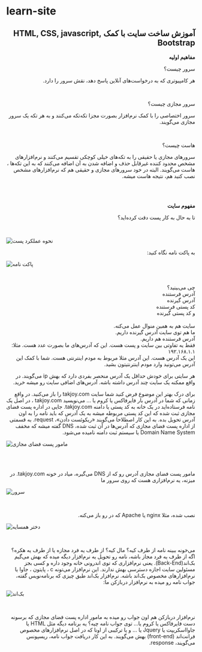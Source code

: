 # learn-site
<h2 align='right' dir='rtl'> آموزش ساخت سایت با کمک HTML, CSS, javascript, Bootstrap</h2>

**<p align='right' dir='rtl'>مفاهیم اولیه</p>**

<p align='right' dir='rtl'>  سرور چیست؟</p>
<p align='right' dir='rtl'>  هر کامپیوتری که به درخواست‌های آنلاین پاسخ دهد، نقش سرور را دارد.</p>
<br/>
<p align='right' dir='rtl'>  سرور مجازی چیست؟</p>
<p align='right' dir='rtl'> سرور اختصاصی را با کمک نرم‌افزار  بصورت مجزا تکه‌تکه می‌کنند و به هر تکه یک سرور مجازی می‌گویند. </p>
<br/>
<p align='right' dir='rtl'>  هاست چیست؟</p>
<p align='right' dir='rtl'>  سرورهای مجازی یا حقیقی را به تکه‌های خیلی کوچکی تقسیم می‌کنند و نرم‌افزارهای مشخص محدود کننده غیرقابل حذف و اضافه شدن به آن اضافه می‌کنند که به این تکه‌ها ، هاست می‌گویند. البته  در خود سرورهای مجازی و حقیقی هم که نرم‌افزارهای مشخص نصب کنید هم، نتیجه هاست میشه.</p>
</br>
<br/>

**<p align='right' dir='rtl'>مفهوم سایت</p>**

<p align='right' dir='rtl'>تا به حال به کار پست دقت کرده‌اید؟ </p>
<br/>

![نحوه عملکرد پست](https://cdn.mashreghnews.ir/old/files/fa/news/1391/7/18/223039_135.gif) 


<p align='right' dir='rtl'>به پاکت نامه نگاه کنید:</p>


![پاکت نامه](http://rozup.ir/view/193419/%D8%B3%D8%A7%D8%B16.jpg)

<br/>
<p align='right' dir='rtl'>
چی می‌بینید؟
<br/>
آدرس فرستنده
<br/>
آدرس گیرنده
<br/>
کد پستی فرستنده
<br/>
و کد پستی گیرنده
<br/>
<br/>
سایت هم به همین منوال عمل می‌کنه.
<br/>
ما هم توی سایت آدرس گیرنده داریم.
<br/>
آدرس فرستنده هم داریم.
<br/>
فقط یه تفاوتی بین سایت و پست هست. این که آدرس‌های ما بصورت عدد هست. مثلا:
<br/>
۱۹۲.۱۶۸.۱.۱
<br/>
این یک آدرس هست. این آدرس مثلا مربوط به مودم اینترنتی هست. شما با کمک این آدرس می‌تونید وارد مودم اینترنتیتون بشید.


</p>
<p align='right' dir='rtl'>هر سایتی برای خودش حداقل یک آدرس منحصر بفردی دارد که بهش ip می‌گویند. در واقع ممکنه یک سایت چند آدرس داشته باشه.
آدرس‌های اضافی سایت رو میشه خرید.
</p>

<p align='right' dir='rtl'> برای درک بهتر این موضوع فرض کنید شما سایت takjoy.com را باز می‌کنید. در واقع زمانی که شما در آدرس بار فایرفاکس یا کروم یا ... می‌نویسید takjoy.com ، در اصل یک نامه فرستاده‌اید در یک خانه به کد پستی یا دامنه takjoy.com. جایی در اداره پست فضای مجازی ثبت شده که این کد پستی مربوطه میشه به یک آدرس که باید نامه را به اون آدرس تحویل بده. به این کار اصطلاحا می‌گویند «ریکوئست دادن»، request. به قسمتی از اداره پست فضای مجازی که آدرس‌ها در آن ثبت شده، DNS گفته میشه که مخفف ‌Domain Name System یا سیستم ثبت دامنه نامیده می‌شود. 

</p>

![مامور پست فضای مجازی](https://carpalfleet.com/wp-content/uploads/2018/06/rsz_shutterstock_584392576-915x610.jpg)

<br/>
<br/>
<p align='right' dir='rtl'>مامور پست فضای مجازی آدرس رو که از ‌DNS می‌گیره،‌ میاد در خونه takjoy.com.
 در میزنه، یه نرم‌افزاری هست که روی سرور ما
</p>

![سرور](http://www.mega.pk/items_images/Dell+PowerEdge+R730+Rack+Server+Price+in+Pakistan%2C+Specifications%2C+Features%2C+Reviews_-_16991.jpg)

<br/>
<p align='right' dir='rtl'> نصب شده، مثلا nginx یا Apache که در رو باز می‌کنه.</p>


![دختر همسایه](http://sv.file-server.in/s3/Single/1393/Mehr/10/Ali%20MaGic%20MG%20-%20Dokhtare%20Hamsaye.jpg)

<br/>
<p align='right' dir='rtl'>  می‌خونه ببینه نامه از طرف کیه؟ مال کیه؟ از طرف یه فرد مجازه یا از طرف یه هکره؟ اگه از طرف یه فرد مجاز باشه، نامه رو تحویل یه نرم‌افزار دیگه میده که بهش می‌گیم بک‌اند(Back-End). یعنی نرم‌افزاری که توی اندرونی خانه وجود داره و کسی بجز مسئولین سایت اجازه دسترسی بهش ندارند. این نرم‌افزار می‌تونه ‌c ، پایتون ، جاوا یا نرم‌افزارهای مخصوص بک‌اند باشه. نرم‌افزار بک‌اند طبق چیزی که برنامه‌نویس گفته، جواب نامه رو میده به نرم‌افزار دربازکن ما:
</p>

![بک‌اند](http://www.pix2pix.org/my_unzip/123609155906.jpg)

<br/>
<p align='right' dir='rtl'> نرم‌افزار دربازکن هم اون جواب رو میده به مامور اداره پست فضای مجازی که برسونه دست فایرفاکس یا کروم یا... 
توی جواب نامه چیه؟ یه برنامه دیگه مثل HTML یا جاوااسکریپت یا Jquery یا ... و یا ترکیبی  از اونا که در اصل نرم‌افزارهای مخصوص فرانت‌اند (front-end) بهش می‌گویند. به این کار دریافت جواب نامه، ریسپونس می‌گویند، response. 


</p>
